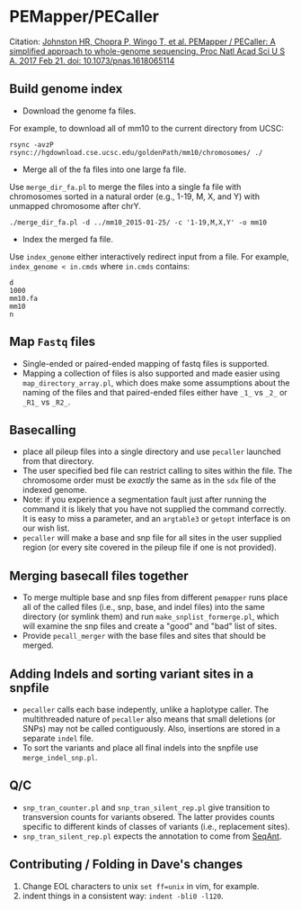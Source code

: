 # PEMapper/PECaller

Citation:
[Johnston HR, Chopra P, Wingo T, et al. PEMapper / PECaller: A simplified approach to whole-genome sequencing. Proc Natl Acad Sci U S A. 2017 Feb 21. doi: 10.1073/pnas.1618065114](https://www.ncbi.nlm.nih.gov/pubmed/28223510)

## Build genome index

* Download the genome fa files.

For example, to download all of mm10 to the current directory from UCSC:

    rsync -avzP rsync://hgdownload.cse.ucsc.edu/goldenPath/mm10/chromosomes/ ./

* Merge all of the fa files into one large fa file.

Use `merge_dir_fa.pl` to merge the files into a single fa file with chromosomes
sorted in a natural order (e.g.,  1-19, M, X, and Y) with unmapped chromosome
after chrY.

    ./merge_dir_fa.pl -d ../mm10_2015-01-25/ -c '1-19,M,X,Y' -o mm10

* Index the merged fa file.

Use `index_genome` either interactively redirect input from a file.
For example, `index_genome < in.cmds` where `in.cmds` contains:

    d
    1000
    mm10.fa
    mm10
    n

## Map `Fastq` files

- Single-ended or paired-ended mapping of fastq files is supported.
- Mapping a collection of files is also supported and made easier using
`map_directory_array.pl`, which does make some assumptions about the naming of
the files and that paired-ended files either have `_1_` vs `_2_` or `_R1_` vs
`_R2_`.

## Basecalling

- place all pileup files into a single directory and use `pecaller`
launched from that directory. 
- The user specified bed file can restrict calling to sites within the file.
The chromosome order must be _exactly_ the same as in the `sdx` file of the 
indexed genome.
- Note: if you experience a segmentation fault just after running the command 
it is likely that you have not supplied the command correctly. It is easy to
miss a parameter, and an `argtable3` or `getopt` interface is on our wish list.
- `pecaller` will make a base and snp file for all sites in the user supplied
region (or every site covered in the pileup file if one is not provided).

## Merging basecall files together

- To merge multiple base and snp files from different `pemapper` runs place 
all of the called files (i.e., snp, base, and indel files) into the same 
directory (or symlink them) and run `make_snplist_formerge.pl`, which will
examine the snp files and create a "good" and "bad" list of sites. 
- Provide `pecall_merger` with the base files and sites that should be merged.

## Adding Indels and sorting variant sites in a snpfile

- `pecaller` calls each base indepently, unlike a haplotype caller. The 
multithreaded nature of `pecaller` also means that small deletions (or SNPs) 
may not be called contiguously. Also, insertions are stored in a separate 
`indel` file.
- To sort the variants and place all final indels into the snpfile use 
`merge_indel_snp.pl`.

## Q/C

- `snp_tran_counter.pl` and `snp_tran_silent_rep.pl` give transition to
transversion counts for variants obsered. The latter provides counts specific
to different kinds of classes of variants (i.e., replacement sites). 
- `snp_tran_silent_rep.pl` expects the annotation to come from
[SeqAnt](https://seqant.emory.edu/).

## Contributing / Folding in Dave's changes

1. Change EOL characters to unix `set ff=unix` in vim, for example.
2. indent things in a consistent way: `indent -bli0 -l120`.
